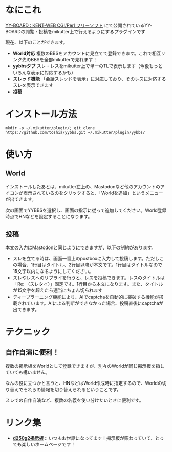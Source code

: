 # なにこれ

[YY\-BOARD : KENT\-WEB CGI/Perl フリーソフト](https://www.kent-web.com/bbs/yybbs.html) にて公開されているYY-BOARDの閲覧・投稿をmikutter上で行えるようにするプラグインです

現在、以下のことができます。

- **World対応** 複数のBBSをアカウントに見立てて登録できます。これで相互リンク先のBBSを全部mikutterで見れます！
- **yybbsタブ** スレ・レスをmikutter上で単一のTLで表示します（今後もっといろんな表示に対応するかも）
- **スレッド機能** 「会話スレッドを表示」に対応しており、そのレスに対応するスレを表示できます
- **投稿**

# インストール方法

```
mkdir -p ~/.mikutter/plugin/; git clone https://github.com/toshia/yybbs.git ~/.mikutter/plugin/yybbs/
```

# 使い方

## World

インストールしたあとは、mikutter左上の、Mastodonなど他のアカウントのアイコンが表示されているのをクリックすると、「Worldを追加」というメニューが出てきます。

次の画面でYYBBSを選択し、画面の指示に従って追加してください。World登録時点でHNなどを設定することになります。

## 投稿

本文の入力はMastodonと同じようにできますが、以下の制約があります。

- スレを立てる時は、画面一番上のpostboxに入力して投稿します。ただしこの場合、1行目はタイトル、2行目以降が本文です。1行目はタイトルなので15文字以内になるようにしてください。
- スレやレスへのリプライを行うと、レスを投稿できます。レスのタイトルは「Re: （スレタイ）」固定です。1行目から本文になります。また、タイトルが15文字を超えたら適当にちょん切られます
- ディープラーニング機能により、AIでcaptchaを自動的に突破する機能が搭載されています。AIによる判断ができなかった場合、投稿直後にcaptchaが出てきます。

# テクニック

## 自作自演に便利！

複数の掲示板をWorldとして登録できますが、別々のWorldが同じ掲示板を指していても構いません。

なんの役に立つかと言うと、HNなどはWorld作成時に指定するので、Worldの切り替えでそれらの情報を切り替えられるということです。

スレでの自作自演など、複数の名義を使い分けたいときに便利です。

# リンク集

- **[d250g2掲示板](https://d250g2.com/yybbs/yybbs.cgi)** :: いつもお世話になってます！掲示板が賑わっていて、とっても楽しいホームページです！
